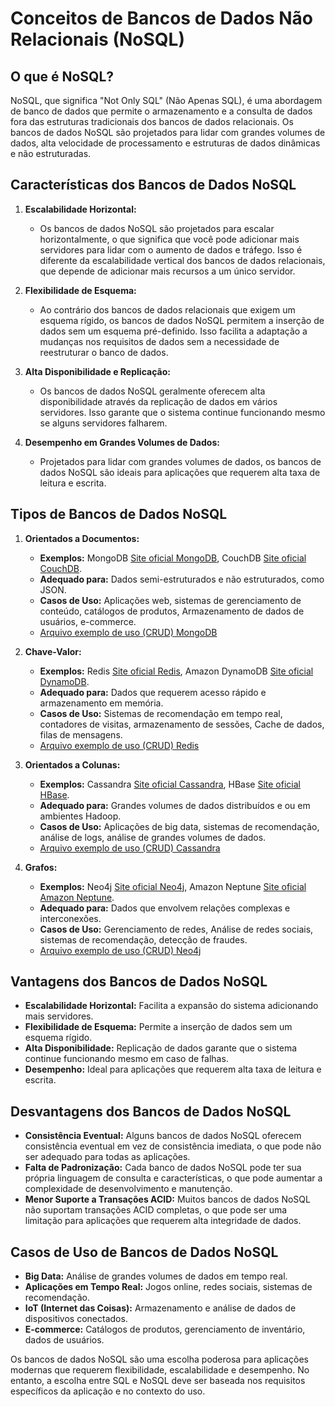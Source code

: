 # Conceitos de Bancos de Dados Não Relacionais (NoSQL)

## O que é NoSQL?

NoSQL, que significa "Not Only SQL" (Não Apenas SQL), é uma abordagem de banco de dados que permite o armazenamento e a consulta de dados fora das estruturas tradicionais dos bancos de dados relacionais. Os bancos de dados NoSQL são projetados para lidar com grandes volumes de dados, alta velocidade de processamento e estruturas de dados dinâmicas e não estruturadas.

## Características dos Bancos de Dados NoSQL

1. **Escalabilidade Horizontal:**
   - Os bancos de dados NoSQL são projetados para escalar horizontalmente, o que significa que você pode adicionar mais servidores para lidar com o aumento de dados e tráfego. Isso é diferente da escalabilidade vertical dos bancos de dados relacionais, que depende de adicionar mais recursos a um único servidor.

2. **Flexibilidade de Esquema:**
   - Ao contrário dos bancos de dados relacionais que exigem um esquema rígido, os bancos de dados NoSQL permitem a inserção de dados sem um esquema pré-definido. Isso facilita a adaptação a mudanças nos requisitos de dados sem a necessidade de reestruturar o banco de dados.

3. **Alta Disponibilidade e Replicação:**
   - Os bancos de dados NoSQL geralmente oferecem alta disponibilidade através da replicação de dados em vários servidores. Isso garante que o sistema continue funcionando mesmo se alguns servidores falharem.

4. **Desempenho em Grandes Volumes de Dados:**
   - Projetados para lidar com grandes volumes de dados, os bancos de dados NoSQL são ideais para aplicações que requerem alta taxa de leitura e escrita.

## Tipos de Bancos de Dados NoSQL

1. **Orientados a Documentos:**
   - **Exemplos:** MongoDB [Site oficial MongoDB](https://www.mongodb.com), CouchDB [Site oficial CouchDB](https://couchdb.apache.org/).
   - **Adequado para:** Dados semi-estruturados e não estruturados, como JSON.
   - **Casos de Uso:** Aplicações web, sistemas de gerenciamento de conteúdo, catálogos de produtos, Armazenamento de dados de usuários, e-commerce.
   - [Arquivo exemplo de uso (CRUD) MongoDB](/NoSQL/mongodb_crud.txt)

2. **Chave-Valor:**
   - **Exemplos:** Redis [Site oficial Redis](https://redis.io), Amazon DynamoDB [Site oficial DynamoDB](https://aws.amazon.com/dynamodb/).
   - **Adequado para:** Dados que requerem acesso rápido e armazenamento em memória.
   - **Casos de Uso:** Sistemas de recomendação em tempo real, contadores de visitas, armazenamento de sessões, Cache de dados, filas de mensagens.
   - [Arquivo exemplo de uso (CRUD) Redis](/NoSQL/redis_crud.txt)

3. **Orientados a Colunas:**
   - **Exemplos:** Cassandra [Site oficial Cassandra](https://cassandra.apache.org), HBase [Site oficial HBase](https://hbase.apache.org).
   - **Adequado para:** Grandes volumes de dados distribuídos e ou em ambientes Hadoop.
   - **Casos de Uso:** Aplicações de big data, sistemas de recomendação, análise de logs, análise de grandes volumes de dados.
   - [Arquivo exemplo de uso (CRUD) Cassandra](/NoSQL/cassandra_crud.txt)

4. **Grafos:**
   - **Exemplos:** Neo4j [Site oficial Neo4j](https://neo4j.com), Amazon Neptune [Site oficial Amazon Neptune](https://aws.amazon.com/pt/neptune/).
   - **Adequado para:** Dados que envolvem relações complexas e interconexões.
   - **Casos de Uso:** Gerenciamento de redes, Análise de redes sociais, sistemas de recomendação, detecção de fraudes.
   - [Arquivo exemplo de uso (CRUD) Neo4j](/NoSQL/neo4j_crud.txt)

## Vantagens dos Bancos de Dados NoSQL

- **Escalabilidade Horizontal:** Facilita a expansão do sistema adicionando mais servidores.
- **Flexibilidade de Esquema:** Permite a inserção de dados sem um esquema rígido.
- **Alta Disponibilidade:** Replicação de dados garante que o sistema continue funcionando mesmo em caso de falhas.
- **Desempenho:** Ideal para aplicações que requerem alta taxa de leitura e escrita.

## Desvantagens dos Bancos de Dados NoSQL

- **Consistência Eventual:** Alguns bancos de dados NoSQL oferecem consistência eventual em vez de consistência imediata, o que pode não ser adequado para todas as aplicações.
- **Falta de Padronização:** Cada banco de dados NoSQL pode ter sua própria linguagem de consulta e características, o que pode aumentar a complexidade de desenvolvimento e manutenção.
- **Menor Suporte a Transações ACID:** Muitos bancos de dados NoSQL não suportam transações ACID completas, o que pode ser uma limitação para aplicações que requerem alta integridade de dados.

## Casos de Uso de Bancos de Dados NoSQL

- **Big Data:** Análise de grandes volumes de dados em tempo real.
- **Aplicações em Tempo Real:** Jogos online, redes sociais, sistemas de recomendação.
- **IoT (Internet das Coisas):** Armazenamento e análise de dados de dispositivos conectados.
- **E-commerce:** Catálogos de produtos, gerenciamento de inventário, dados de usuários.

Os bancos de dados NoSQL são uma escolha poderosa para aplicações modernas que requerem flexibilidade, escalabilidade e desempenho. No entanto, a escolha entre SQL e NoSQL deve ser baseada nos requisitos específicos da aplicação e no contexto do uso.
